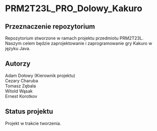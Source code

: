 # PRM2T23L_PRO_Dolowy_Kakuro

## Przeznaczenie repozytorium
Repozytorium stworzone w ramach projektu przedmiotu PRM2T23L. Naszym celem będzie zaprojektowanie i zaprogramowanie gry Kakuro w języku Java.

## Autorzy
Adam Dołowy (Kierownik projektu) <br />
Cezary Charuba <br />
Tomasz Zębala <br />
Witold Wąsak <br />
Ernest Korotkov <br />

## Status projektu
Projekt w trakcie tworzenia.

